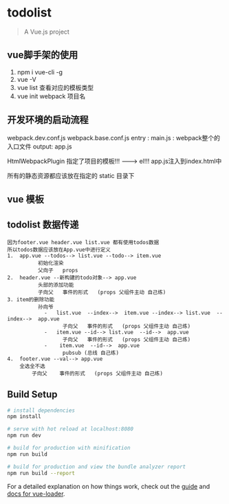# todolist

> A Vue.js project

## vue脚手架的使用
  1. npm i vue-cli -g
  2. vue -V 
  3. vue list 查看对应的模板类型
  4. vue init webpack 项目名

## 开发环境的启动流程
   webpack.dev.conf.js
   webpack.base.conf.js
     entry :  main.js : webpack整个的入口文件
     output:  app.js
   
   HtmlWebpackPlugin
    指定了项目的模板!!!  ---> el!!! 
    app.js注入到index.html中
    
   所有的静态资源都应该放在指定的 static 目录下
## vue 模板
<template>
#[[$END$]]#
</template>

<script type="text/ecmascript-6">
export default {
  name: "${COMPONENT_NAME}"
}
</script>

<style  scoped>

</style>
  
## todolist 数据传递
    因为footer.vue header.vue list.vue 都有使用todos数据  
    所以todos数据应该放在App.vue中进行定义
    1.  app.vue --todos--> list.vue --todo--> item.vue
              初始化渲染
              父向子   props
    2.  header.vue --新构建的todo对象--> app.vue
              头部的添加功能
              子向父   事件的形式   (props 父组件主动 自己练)
    3. item的删除功能 
              孙向爷  
                -   list.vue  --index-->  item.vue --index--> list.vue  --index-->  app.vue    
                      子向父   事件的形式   (props 父组件主动 自己练)
                -   item.vue --id--> list.vue  --id-->  app.vue       
                      子向父   事件的形式   (props 父组件主动 自己练)
                -    item.vue  --id-->  app.vue       
                      pubsub (总线 自己练)
    4.  footer.vue --val--> app.vue
        全选全不选
            子向父    事件的形式   (props 父组件主动 自己练)                  
                  
  
## Build Setup

``` bash
# install dependencies
npm install

# serve with hot reload at localhost:8080
npm run dev

# build for production with minification
npm run build

# build for production and view the bundle analyzer report
npm run build --report
```

For a detailed explanation on how things work, check out the [guide](http://vuejs-templates.github.io/webpack/) and [docs for vue-loader](http://vuejs.github.io/vue-loader).
